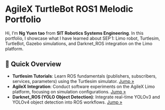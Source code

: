 # AgileX TurtleBot ROS1 Melodic Portfolio

Hi, I’m **Ng Yuen tao** from **SIT Robotics Systems Engineering**. In this portfolio, I showcase what I have learned about SEP 1: Limo robot, Turtlesim, TurtleBot, Gazebo simulations, and Darknet\_ROS integration on the Limo platform.

## 📂 Quick Overview

* **Turtlesim Tutorials**: Learn ROS fundamentals (publishers, subscribers, services, parameters) using the Turtlesim simulator. [Jump »](portfolio/turtlesim)
* **AgileX Integration**: Conduct software experiments on the AgileX Limo platform, focusing on simulation configurations. [Jump »](portfolio/launch_files)
* **Darknet\_ROS (YOLO Object Detection)**: Integrate real-time YOLOv3 and YOLOv4 object detection into ROS workflows. [Jump »](portfolio/darknet_ros)
